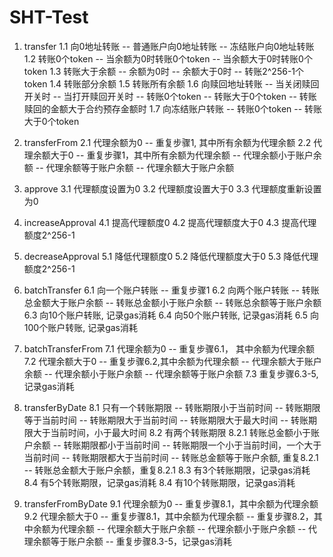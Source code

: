 
# SHT-Test

1. transfer
    1.1 向0地址转账
        -- 普通账户向0地址转账
        -- 冻结账户向0地址转账
    1.2 转账0个token
        -- 当余额为0时转账0个token
        -- 当余额大于0时转账0个token
    1.3 转账大于余额
        -- 余额为0时
        -- 余额大于0时
        -- 转账2^256-1个token
    1.4 转账部分余额
    1.5 转账所有余额
    1.6 向赎回地址转账
        -- 当关闭赎回开关时
        -- 当打开赎回开关时
        -- 转账0个token
        -- 转账大于0个token
        -- 转账赎回的金额大于合约预存金额时
    1.7 向冻结账户转账
        -- 转账0个token
        -- 转账大于0个token

2. transferFrom
    2.1 代理余额为0
        -- 重复步骤1, 其中所有余额为代理余额
    2.2 代理余额大于0
        -- 重复步骤1，其中所有余额为代理余额
            -- 代理余额小于账户余额
            -- 代理余额等于账户余额
            -- 代理余额大于账户余额

3. approve
    3.1 代理额度设置为0
    3.2 代理额度设置大于0
    3.3 代理额度重新设置为0

4. increaseApproval
    4.1 提高代理额度0
    4.2 提高代理额度大于0
    4.3 提高代理额度2^256-1

5. decreaseApproval
    5.1 降低代理额度0
    5.2 降低代理额度大于0
    5.3 降低代理额度2^256-1

6. batchTransfer
    6.1 向一个账户转账
        -- 重复步骤1
    6.2 向两个账户转账
        -- 转账总金额大于账户余额
        -- 转账总金额小于账户余额
        -- 转账总余额等于账户余额
    6.3 向10个账户转账, 记录gas消耗
    6.4 向50个账户转账, 记录gas消耗
    6.5 向100个账户转账, 记录gas消耗

7. batchTransferFrom
    7.1 代理余额为0
        -- 重复步骤6.1， 其中余额为代理余额
    7.2 代理余额大于0
        -- 重复步骤6.2,其中余额为代理余额
            -- 代理余额大于账户余额
            -- 代理余额小于账户余额
            -- 代理余额等于账户余额
    7.3 重复步骤6.3-5, 记录gas消耗

8. transferByDate
    8.1 只有一个转账期限
        -- 转账期限小于当前时间
        -- 转账期限等于当前时间
        -- 转账期限大于当前时间
        -- 转账期限大于最大时间
        -- 转账期限大于当前时间，小于最大时间
    8.2 有两个转账期限
        8.2.1 转账总金额小于账户余额
            -- 转账期限都小于当前时间
            -- 转账期限一个小于当前时间，一个大于当前时间
            -- 转账期限都大于当前时间
        -- 转账总金额等于账户余额, 重复8.2.1
        -- 转账总金额大于账户余额，重复8.2.1
    8.3 有3个转账期限，记录gas消耗
    8.4 有5个转账期限，记录gas消耗
    8.4 有10个转账期限，记录gas消耗

9. transferFromByDate
    9.1 代理余额为0
        -- 重复步骤8.1，其中余额为代理余额
    9.2 代理余额大于0
        -- 重复步骤8.1，其中余额为代理余额
        -- 重复步骤8.2，其中余额为代理余额
            -- 代理余额大于账户余额
            -- 代理余额小于账户余额
            -- 代理余额等于账户余额
        -- 重复步骤8.3-5，记录gas消耗

